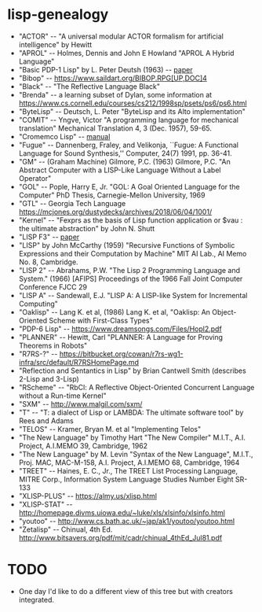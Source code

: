 # lisp-genealogy

* "ACTOR" -- "A universal modular ACTOR formalism for artificial intelligence" by Hewitt
* "APROL" -- Holmes, Dennis and John E Howland "APROL A Hybrid Language"
* "Basic PDP-1 Lisp" by L. Peter Deutsh (1963) -- [paper](http://s3data.computerhistory.org/pdp-1/DEC.pdp_1.1964.102650371.pdf)
* "Bibop" -- <https://www.saildart.org/BIBOP.RPG[UP,DOC]4>
* "Black" -- "The Reflective Language Black"
* "Brenda" -- a learning subset of Dylan, some information at https://www.cs.cornell.edu/courses/cs212/1998sp/psets/ps6/ps6.html
* "ByteLisp" -- Deutsch, L. Peter "ByteLisp and its Alto implementation"
* "COMIT" -- Yngve, Victor "A programming language for mechanical translation" Mechanical Translation 4, 3 (Dec. 1957), 59-65.
* "Cromemco Lisp" -- [manual](https://www.autometer.de/unix4fun/z80pack/ftp/cromemco/Cromemco%20Lisp%20Instruction%20Manual%20023-4006%20198006.PDF)
* "Fugue" --  Dannenberg, Fraley, and Velikonja, ``Fugue: A Functional Language for Sound Synthesis,'' Computer, 24(7) 1991, pp. 36-41.
* "GM" -- (Graham Machine) Gilmore, P.C. (1963) Gilmore, P.C. "An Abstract Computer with a LISP-Like Language Without a Label Operator"
* "GOL" -- Pople, Harry E, Jr. "GOL: A Goal Oriented Language for the Computer" PhD Thesis, Carnegie-Mellon University, 1969
* "GTL" -- Georgia Tech Language https://mcjones.org/dustydecks/archives/2018/06/04/1001/
* "Kernel" -- "Fexprs as the basis of Lisp function application or $vau : the ultimate abstraction" by John N. Shutt
* "LISP F3" -- [paper](http://www.softwarepreservation.org/projects/LISP/uppsala/Nordstrom-LISP_F3_Users_Guide-1978.pdf)
* "LISP" by John McCarthy (1959) "Recursive Functions of Symbolic Expressions and their Computation by Machine" MIT AI Lab., AI Memo No. 8, Cambridge.
* "LISP 2" -- Abrahams, P.W. "The Lisp 2 Programming Language and System." (1966) [AFIPS] Proceedings of the 1966 Fall Joint Computer Conference FJCC 29
* "LISP A" -- Sandewall, E.J. "LISP A: A LISP-like System for Incremental Computing" 
* "Oaklisp" -- Lang K. et al, (1986) Lang K. et al, "Oaklisp: An Object-Oriented Scheme with First-Class Types" 
* "PDP-6 Lisp" -- https://www.dreamsongs.com/Files/Hopl2.pdf
* "PLANNER" -- Hewitt, Carl "PLANNER: A Language for Proving Theorems in Robots"
* "R7RS-?" -- https://bitbucket.org/cowan/r7rs-wg1-infra/src/default/R7RSHomePage.md
* "Reflection and Sentantics in Lisp" by Brian Cantwell Smith (describes 2-Lisp and 3-Lisp)
* "RScheme" -- "RbCl: A Reflective Object-Oriented Concurrent Language without a Run-time Kernel"
* "SXM" -- http://www.malgil.com/sxm/
* "T" -- "T: a dialect of Lisp or LAMBDA: The ultimate software tool" by Rees and Adams
* "TELOS" -- Kramer, Bryan M. et al "Implementing Telos"
* "The New Language" by Timothy Hart "The New Compiler" M.I.T., A.I. Project, A.I.MEMO 39, Cambridge, 1962
* "The New Language" by M. Levin "Syntax of the New Language", M.I.T., Proj. MAC, MAC-M-158, A.I. Project, A.I.MEMO 68, Cambridge, 1964
* "TREET" -- Haines, E. C., Jr., The TREET List Processing Language, MITRE Corp., Information System Language Studies Number Eight SR-133
* "XLISP-PLUS" -- <https://almy.us/xlisp.html>
* "XLISP-STAT" -- <http://homepage.divms.uiowa.edu/~luke/xls/xlsinfo/xlsinfo.html>
* "youtoo" -- <http://www.cs.bath.ac.uk/~jap/ak1/youtoo/youtoo.html>
* "Zetalisp" -- Chinual, 4th Ed. <http://www.bitsavers.org/pdf/mit/cadr/chinual_4thEd_Jul81.pdf>

# TODO

* One day I'd like to do a different view of this tree but with creators integrated.
